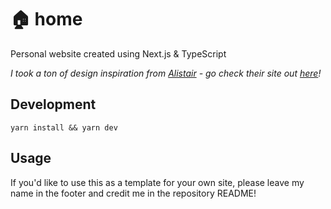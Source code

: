 # 🏠 home

Personal website created using Next.js & TypeScript

_I took a ton of design inspiration from [Alistair](https://github.com/alii) - go check their site out [here](https://alistair.sh)!_

## Development

```
yarn install && yarn dev
```

## Usage

If you'd like to use this as a template for your own site, please leave my name in the footer and credit me in the repository README!
